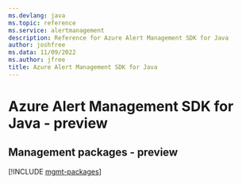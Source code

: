 ```yaml
---
ms.devlang: java
ms.topic: reference
ms.service: alertmanagement
description: Reference for Azure Alert Management SDK for Java
author: joshfree
ms.data: 11/09/2022
ms.author: jfree
title: Azure Alert Management SDK for Java
---
```

# Azure Alert Management SDK for Java - preview

## Management packages - preview
[!INCLUDE [mgmt-packages](alert-management-mgmt-index.md)]